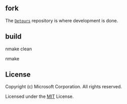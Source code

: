 ## fork

The [`Detours`](https://github.com/microsoft/detours) repository is where development is done.

## build

nmake clean

nmake

## License

Copyright (c) Microsoft Corporation. All rights reserved.

Licensed under the [MIT](LICENSE.md) License.
